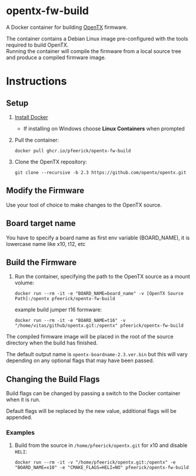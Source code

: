 # opentx-fw-build

A Docker container for building [OpenTX](https://github.com/opentx/opentx) firmware.

The container contains a Debian Linux image pre-configured with the tools required to build OpenTX.  
Running the container will compile the firmware from a local source tree and produce a compiled firmware image.

# Instructions
## Setup
1. [Install Docker](https://docs.docker.com/install/)
   * If installing on Windows choose **Linux Containers** when prompted
   
1. Pull the container:

   `docker pull ghcr.io/pfeerick/opentx-fw-build`

1. Clone the OpenTX repository:

   `git clone --recursive -b 2.3 https://github.com/opentx/opentx.git`


## Modify the Firmware
Use your tool of choice to make changes to the OpenTX source.

## Board target name
You have to specify a board name as first env variable (BOARD_NAME), it is lowercase name like x10, t12, etc
   
## Build the Firmware
1. Run the container, specifying the path to the OpenTX source as a mount volume:

   `docker run --rm -it -e "BOARD_NAME=board_name" -v [OpenTX Source Path]:/opentx pfeerick/opentx-fw-build`
   
   example build jumper t16 formware:
 
   `docker run --rm -it -e "BOARD_NAME=t16" -v "/home/vitas/github/opentx.git:/opentx" pfeerick/opentx-fw-build`

The compiled firmware image will be placed in the root of the source directory when the build has finished.  

The default output name is `opentx-boardname-2.3.ver.bin` but this will vary depending on any optional flags that may have been passed.

## Changing the Build Flags
Build flags can be changed by passing a switch to the Docker container when it is run.

Default flags will be replaced by the new value, additional flags will be appended.

### Examples

1. Build from the source in `/home/pfeerick/opentx.git` for x10 and disable `HELI`:

   `docker run --rm -it -v "/home/pfeerick/opentx.git:/opentx" -e "BOARD_NAME=x10" -e "CMAKE_FLAGS=HELI=NO" pfeerick/opentx-fw-build`
